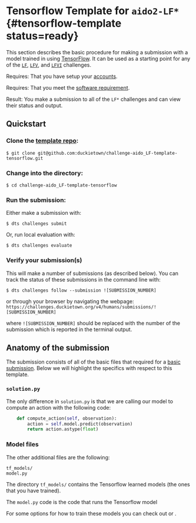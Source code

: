 # Tensorflow Template for `aido2-LF*` {#tensorflow-template status=ready}

This section describes the basic procedure for making a submission with a model trained in using [TensorFlow](https://www.tensorflow.org/). It can be used as a starting point for any of the [`LF`](#lf), [`LFV`](#lf_v), and [`LFVI`](#lf_v_i) challenges.

<div class='requirements' markdown='1'>

Requires: That you have setup your [accounts](#cm-accounts).

Requires: That you meet the [software requirement](#cm-sw).

Result: You make a submission to all of the `LF*` challenges and can view their status and output.

</div>


## Quickstart

### Clone the [template repo](https://github.com/duckietown/challenge-aido_LF-template-tensorflow):

    $ git clone git@github.com:duckietown/challenge-aido_LF-template-tensorflow.git


### Change into the directory:

    $ cd challenge-aido_LF-template-tensorflow
    
### Run the submission:

Either make a submission with:

    $ dts challenges submit


Or, run local evaluation with:

    $ dts challenges evaluate

### Verify your submission(s)

This will make a number of submissions (as described below). You can track the status of these submissions in the command line with:

    $ dts challenges follow --submission ![SUBMISSION_NUMBER]

or through your browser by navigating the webpage: `https://challenges.duckietown.org/v4/humans/submissions/![SUBMISSION_NUMBER]`

where `![SUBMISSION_NUMBER]` should be replaced with the number of the submission which is reported in the terminal output. 

## Anatomy of the submission

The submission consists of all of the basic files that required for a [basic submission](#minimal-template). Below we will highlight the specifics with respect to this template. 


### `solution.py`

The only difference in `solution.py` is that we are calling our model to compute an action with the following code:

```python
    def compute_action(self, observation):
        action = self.model.predict(observation)
        return action.astype(float)
```

### Model files

The other additional files are the following:

    tf_models/
    model.py
    
The directory `tf_models/` contains the Tensorflow learned models (the ones that you have trained).

The `model.py` code is the code that runs the Tensorflow model

For some options for how to train these models you can check out [](#embodied_il_sim) or [](#embodied_il_logs).
